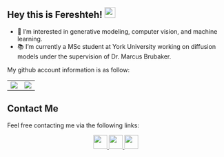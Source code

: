 ## Hey this is Fereshteh! <img src="https://media.giphy.com/media/hvRJCLFzcasrR4ia7z/giphy.gif" width="25px"> 

- 👀 I’m interested in generative modeling, computer vision, and machine learning.
- 📚 I’m currently a MSc student at York University working on diffusion models under the supervision of Dr. Marcus Brubaker.

My github account information is as follow:

<table border="0" cellspacing="0" cellpadding="0">
    <tr>
        <td>
            <img src="https://github-readme-stats.vercel.app/api?username=fereshtehforghani&show_icons=True"/>
        </td>
        <td>
            <img src="https://github-readme-stats.vercel.app/api/top-langs/?username=fereshtehforghani&layout=compact&langs_count=10"/>
        </td>
    </tr>
</table>

## Contact Me

Feel free contacting me via the following links:

<div align="center">
        <a href="https://www.linkedin.com/in/fereshteh-forghani-aa76b8173/">
            <img src="https://img.icons8.com/color/50/000000/linkedin.png" width=32/>
        </a>
        <a href="mailto:fereshtforghani@gmail.com">
            <img src="https://img.icons8.com/color/50/000000/email.png" width=32/>
        </a>
        <a href="https://fereshtehforghani.netlify.app/">
            <img src="https://img.icons8.com/fluency/50/000000/resume-website.png" width=32/>
        </a>
</div>

<!--
**fereshtehforghani/fereshtehforghani** is a ✨ _special_ ✨ repository because its `README.md` (this file) appears on your GitHub profile.

Here are some ideas to get you started:

- 🔭 I’m currently working on ...
- 🌱 I’m currently learning ...
- 👯 I’m looking to collaborate on ...
- 🤔 I’m looking for help with ...
- 💬 Ask me about ...
- 📫 How to reach me: ...
- 😄 Pronouns: ...
- ⚡ Fun fact: ...
-->
